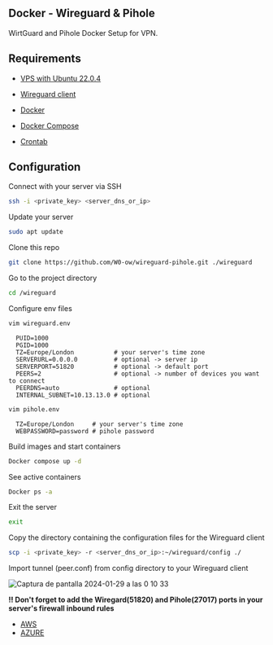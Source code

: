 
## Docker - Wireguard & Pihole

WirtGuard and Pihole Docker Setup for VPN.


## Requirements

- [VPS with Ubuntu 22.0.4](https://aws.amazon.com/es/what-is/vps/)

- [Wireguard client](https://www.wireguard.com/install/)

- [Docker](https://www.digitalocean.com/community/tutorials/how-to-install-and-use-docker-on-ubuntu-22-04)

- [Docker Compose](https://www.digitalocean.com/community/tutorials/how-to-install-and-use-docker-compose-on-ubuntu-22-04)

- [Crontab](https://crontab.guru/)


## Configuration

Connect with your server via SSH

```bash
ssh -i <private_key> <server_dns_or_ip>
```

Update your server

```bash
sudo apt update
```

Clone this repo

```bash
git clone https://github.com/W0-ow/wireguard-pihole.git ./wireguard
```

Go to the project directory

```bash
cd /wireguard
```

Configure env files

```bash
vim wireguard.env
```
```env
  PUID=1000
  PGID=1000
  TZ=Europe/London           # your server's time zone
  SERVERURL=0.0.0.0          # optional -> server ip
  SERVERPORT=51820           # optional -> default port
  PEERS=2                    # optional -> number of devices you want to connect
  PEERDNS=auto               # optional
  INTERNAL_SUBNET=10.13.13.0 # optional
```
```bash
vim pihole.env
```
```env
  TZ=Europe/London     # your server's time zone
  WEBPASSWORD=password # pihole password
```

Build images and start containers

```bash
Docker compose up -d
```

See active containers

```bash
Docker ps -a
```

Exit the server

```bash
exit
```

Copy the directory containing the configuration files for the Wireguard client

```bash
scp -i <private_key> -r <server_dns_or_ip>:~/wireguard/config ./
```

Import tunnel (peer.conf) from config directory to your Wireguard client

![Captura de pantalla 2024-01-29 a las 0 10 33](https://github.com/W0-ow/wireguard-pihole/assets/121321031/3ebbe0a2-a1f6-4901-8da3-3766bbdfa820)




**‼️ Don't forget to add the Wiregard(51820) and Pihole(27017) ports in your server's firewall inbound rules**
- [AWS](https://docs.aws.amazon.com/vpc/latest/userguide/vpc-security-groups.html)
- [AZURE](https://learn.microsoft.com/en-us/answers/questions/1190066/how-can-i-open-a-port-in-azure-so-that-a-constant)


